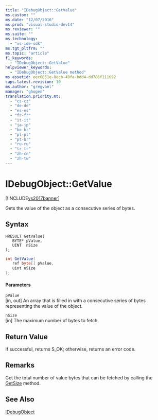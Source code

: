 ```yaml
---
title: "IDebugObject::GetValue"
ms.custom: ""
ms.date: "12/07/2016"
ms.prod: "visual-studio-dev14"
ms.reviewer: ""
ms.suite: ""
ms.technology: 
  - "vs-ide-sdk"
ms.tgt_pltfrm: ""
ms.topic: "article"
f1_keywords: 
  - "IDebugObject::GetValue"
helpviewer_keywords: 
  - "IDebugObject::GetValue method"
ms.assetid: eec6051e-8ecb-49fa-bdd4-dd786f211692
caps.latest.revision: 10
ms.author: "gregvanl"
manager: "ghogen"
translation.priority.mt: 
  - "cs-cz"
  - "de-de"
  - "es-es"
  - "fr-fr"
  - "it-it"
  - "ja-jp"
  - "ko-kr"
  - "pl-pl"
  - "pt-br"
  - "ru-ru"
  - "tr-tr"
  - "zh-cn"
  - "zh-tw"
---
```

# IDebugObject::GetValue
[!INCLUDE[vs2017banner](../../../code-quality/includes/vs2017banner.md)]

Gets the value of the object as a consecutive series of bytes.  
  
## Syntax  
  
```cpp#  
HRESULT GetValue(   
   BYTE* pValue,  
   UINT  nSize  
);  
```  
  
```c#  
int GetValue(  
   ref byte[] pValue,   
   uint nSize  
);  
```  
  
#### Parameters  
 `pValue`  
 [in, out] An array that is filled in with a consecutive series of bytes representing the value of the object.  
  
 `nSize`  
 [in] The maximum number of bytes to fetch.  
  
## Return Value  
 If successful, returns S_OK; otherwise, returns an error code.  
  
## Remarks  
 Get the total number of value bytes that can be fetched by calling the [GetSize](../../../extensibility/debugger/reference/idebugobject--getsize.md) method.  
  
## See Also  
 [IDebugObject](../../../extensibility/debugger/reference/idebugobject.md)